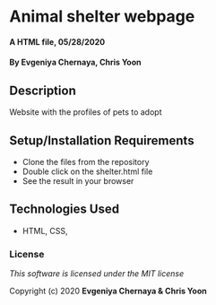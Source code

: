 # Animal shelter webpage

#### A HTML file, 05/28/2020

#### By Evgeniya Chernaya, Chris Yoon

## Description

Website with the profiles of pets to adopt

## Setup/Installation Requirements

* Clone the files from the repository
* Double click on the shelter.html file
* See the result in your browser

## Technologies Used

* HTML, CSS, 

### License

_This software is licensed under the MIT license_

Copyright (c) 2020 **Evgeniya Chernaya & Chris Yoon**
